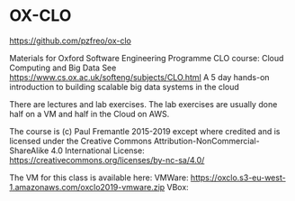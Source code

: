 # OX-CLO
https://github.com/pzfreo/ox-clo

Materials for Oxford Software Engineering Programme CLO course: Cloud Computing and Big Data
See https://www.cs.ox.ac.uk/softeng/subjects/CLO.html
A 5 day hands-on introduction to building scalable big data systems in the cloud

There are lectures and lab exercises. The lab exercises are usually done half on a VM and half in the Cloud on AWS. 

The course is (c) Paul Fremantle 2015-2019 except where credited and is licensed under the Creative Commons Attribution-NonCommercial-ShareAlike 4.0 International License: https://creativecommons.org/licenses/by-nc-sa/4.0/

The VM for this class is available here:
VMWare: https://oxclo.s3-eu-west-1.amazonaws.com/oxclo2019-vmware.zip
VBox: 

